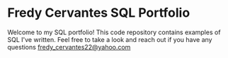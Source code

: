 # Fredy Cervantes SQL Portfolio

Welcome to my SQL portfolio! This code repository contains examples of SQL I've written. Feel free to take a look and reach out if you have any questions
fredy_cervantes22@yahoo.com
